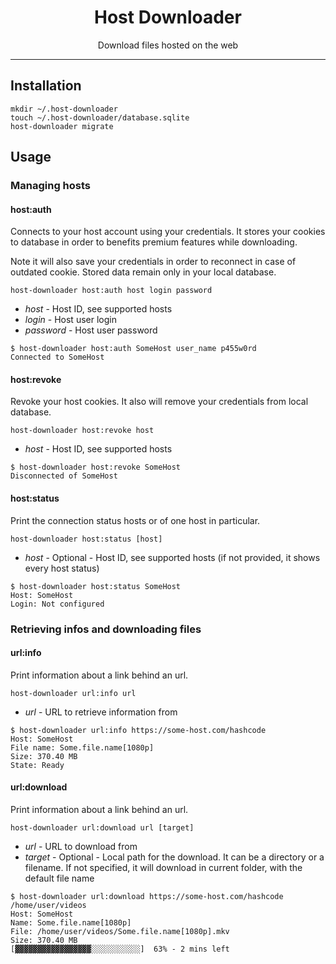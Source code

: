 <h1 align="center">Host Downloader</h1>

<p align="center">
    Download files hosted on the web
</p>

---

## Installation

```shell
mkdir ~/.host-downloader
touch ~/.host-downloader/database.sqlite
host-downloader migrate
```

## Usage

### Managing hosts

#### host:auth

Connects to your host account using your credentials. It stores your cookies to database in order to benefits premium features while downloading.

Note it will also save your credentials in order to reconnect in case of outdated cookie. Stored data remain only in your local database.

```shell
host-downloader host:auth host login password
```

* *host* - Host ID, see supported hosts
* *login* - Host user login
* *password* - Host user password

```shell
$ host-downloader host:auth SomeHost user_name p455w0rd
Connected to SomeHost
```

#### host:revoke

Revoke your host cookies. It also will remove your credentials from local database.

```shell
host-downloader host:revoke host
```

* *host* - Host ID, see supported hosts

```shell
$ host-downloader host:revoke SomeHost
Disconnected of SomeHost
```

#### host:status

Print the connection status hosts or of one host in particular.

```shell
host-downloader host:status [host]
```

* *host* - Optional - Host ID, see supported hosts (if not provided, it shows every host status)

```shell
$ host-downloader host:status SomeHost
Host: SomeHost
Login: Not configured
```

### Retrieving infos and downloading files

#### url:info

Print information about a link behind an url.

```shell
host-downloader url:info url
```

* *url* - URL to retrieve information from

```shell
$ host-downloader url:info https://some-host.com/hashcode
Host: SomeHost
File name: Some.file.name[1080p]
Size: 370.40 MB
State: Ready
```

#### url:download

Print information about a link behind an url.

```shell
host-downloader url:download url [target]
```

* *url* - URL to download from
* *target* - Optional - Local path for the download. It can be a directory or a filename. If not specified, it will download in current folder, with the default file name

```shell
$ host-downloader url:download https://some-host.com/hashcode /home/user/videos
Host: SomeHost
Name: Some.file.name[1080p]
File: /home/user/videos/Some.file.name[1080p].mkv
Size: 370.40 MB
[▓▓▓▓▓▓▓▓▓▓▓▓▓▓▓▓▓░░░░░░░░░░░]  63% - 2 mins left
```
